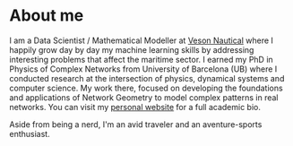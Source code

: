 # About me

I am a Data Scientist / Mathematical Modeller at [Veson Nautical](https://veson.com/) where I happily grow day by day my machine learning skills by addressing interesting problems that affect the maritime sector. I earned my PhD in Physics of Complex Networks from University of Barcelona (UB) where I conducted research at the intersection of physics, dynamical systems and computer science. My work there, focused on developing the foundations and applications of Network Geometry to model complex patterns in real networks. You can visit my [personal website](https://elisendaortiz.github.io/) for a full academic bio.

Aside from being a nerd, I'm an avid traveler and an aventure-sports enthusiast.




